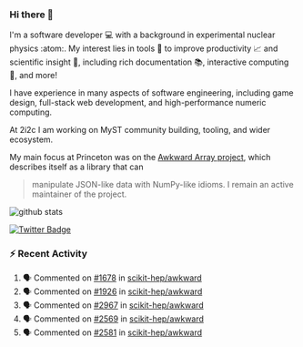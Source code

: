 ### Hi there 👋 

I'm a software developer 💻 with a background in experimental nuclear physics :atom:. My interest lies in tools :wrench: to improve productivity :chart_with_upwards_trend: and scientific insight :telescope:, including rich documentation 📚, interactive computing 🧮, and more! 

I have experience in many aspects of software engineering, including game design, full-stack web development, and high-performance numeric computing. 

At 2i2c I am working on MyST community building, tooling, and wider ecosystem. 

My main focus at Princeton was on the [Awkward Array project](awkward-array.org/), which describes itself as a library that can 
> manipulate JSON-like data with NumPy-like idioms. I remain an active maintainer of the project. 

![github stats](https://github-readme-stats.vercel.app/api?username=agoose77&show_icons=true&hide_rank=true&hide_title=true&bg_color=30,e76445,904e95&text_color=efe3ec&icon_color=efe3ec)
<!--
**agoose77/agoose77** is a ✨ _special_ ✨ repository because its `README.md` (this file) appears on your GitHub profile.

Here are some ideas to get you started:

- 🔭 I’m currently working on ...
- 🌱 I’m currently learning ...
- 👯 I’m looking to collaborate on ...
- 🤔 I’m looking for help with ...
- 💬 Ask me about ...
- 📫 How to reach me: ...
- 😄 Pronouns: ...
- ⚡ Fun fact: ...
-->

[![Twitter Badge](https://img.shields.io/twitter/follow/agoose77?style=flat-square&logo=Twitter&logoColor=white&color=cornflowerblue)](https://twitter.com/agoose77)

### :zap: Recent Activity

<!--START_SECTION:activity-->
1. 🗣 Commented on [#1678](https://github.com/scikit-hep/awkward/issues/1678#issuecomment-1902316520) in [scikit-hep/awkward](https://github.com/scikit-hep/awkward)
2. 🗣 Commented on [#1926](https://github.com/scikit-hep/awkward/issues/1926#issuecomment-1902311378) in [scikit-hep/awkward](https://github.com/scikit-hep/awkward)
3. 🗣 Commented on [#2967](https://github.com/scikit-hep/awkward/pull/2967#issuecomment-1902080953) in [scikit-hep/awkward](https://github.com/scikit-hep/awkward)
4. 🗣 Commented on [#2569](https://github.com/scikit-hep/awkward/issues/2569#issuecomment-1902074705) in [scikit-hep/awkward](https://github.com/scikit-hep/awkward)
5. 🗣 Commented on [#2581](https://github.com/scikit-hep/awkward/issues/2581#issuecomment-1902073870) in [scikit-hep/awkward](https://github.com/scikit-hep/awkward)
<!--END_SECTION:activity-->
